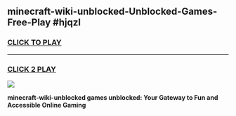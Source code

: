 
## minecraft-wiki-unblocked-Unblocked-Games-Free-Play #hjqzl
<h3>
<a href="https://us.freeplayer.one?title=minecraft-wiki-unblocked&ref=9M">CLICK TO PLAY</a></h3>
<hr>

<h3>
<a href="https://us.freeplayer.one?title=minecraft-wiki-unblocked&ref=9M">CLICK 2 PLAY</a>
  
</h3>

<a href="https://us.freeplayer.one?title=minecraft-wiki-unblocked&ref=9M"><img src="https://clearcache.store/games.png"></a>


**minecraft-wiki-unblocked games unblocked: Your Gateway to Fun and Accessible Online Gaming**
